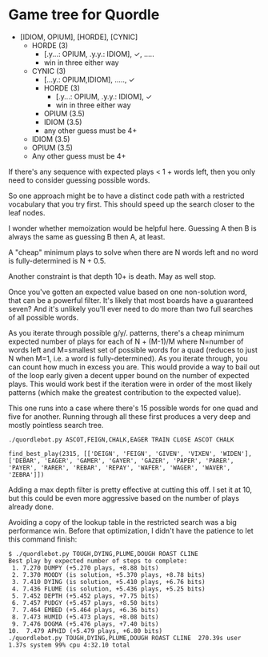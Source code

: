 # Game tree for Quordle

- [IDIOM, OPIUM], [HORDE], [CYNIC]
  - HORDE (3)
    - [.y...: OPIUM, .y.y.: IDIOM], ✓, .....
    - win in three either way
  - CYNIC (3)
    - [...y.: OPIUM,IDIOM], ....., ✓
    - HORDE (3)
      - [.y...: OPIUM, .y.y.: IDIOM], ✓
      - win in three either way
    - OPIUM (3.5)
    - IDIOM (3.5)
    - any other guess must be 4+
  - IDIOM (3.5)
  - OPIUM (3.5)
  - Any other guess must be 4+

If there's any sequence with expected plays < 1 + words left, then you only need to consider guessing possible words.

So one approach might be to have a distinct code path with a restricted vocabulary that you try first. This should speed up the search closer to the leaf nodes.

I wonder whether memoization would be helpful here. Guessing A then B is always the same as guessing B then A, at least.

A "cheap" minimum plays to solve when there are N words left and no word is fully-determined is N + 0.5.

Another constraint is that depth 10+ is death. May as well stop.

Once you've gotten an expected value based on one non-solution word, that can be a powerful filter. It's likely that most boards have a guaranteed seven? And it's unlikely you'll ever need to do more than two full searches of all possible words.

As you iterate through possible g/y/. patterns, there's a cheap minimum expected number of plays for each of N + (M-1)/M where N=number of words left and M=smallest set of possible words for a quad (reduces to just N when M=1, i.e. a word is fully-determined). As you iterate through, you can count how much in excess you are. This would provide a way to bail out of the loop early given a decent upper bound on the number of expected plays. This would work best if the iteration were in order of the most likely patterns (which make the greatest contribution to the expected value).

This one runs into a case where there's 15 possible words for one quad and five for another. Running through all these first produces a very deep and mostly pointless search tree.

    ./quordlebot.py ASCOT,FEIGN,CHALK,EAGER TRAIN CLOSE ASCOT CHALK

    find_best_play(2315, [['DEIGN', 'FEIGN', 'GIVEN', 'VIXEN', 'WIDEN'], ['DEBAR', 'EAGER', 'GAMER', 'GAYER', 'GAZER', 'PAPER', 'PARER', 'PAYER', 'RARER', 'REBAR', 'REPAY', 'WAFER', 'WAGER', 'WAVER', 'ZEBRA']])

Adding a max depth filter is pretty effective at cutting this off. I set it at 10, but this could be even more aggressive based on the number of plays already done.

Avoiding a copy of the lookup table in the restricted search was a big performance win. Before that optimization, I didn't have the patience to let this command finish:

    $ ./quordlebot.py TOUGH,DYING,PLUME,DOUGH ROAST CLINE
    Best play by expected number of steps to complete:
     1. 7.270 DUMPY (+5.270 plays, +8.88 bits)
     2. 7.370 MOODY (is solution, +5.370 plays, +8.78 bits)
     3. 7.410 DYING (is solution, +5.410 plays, +6.76 bits)
     4. 7.436 FLUME (is solution, +5.436 plays, +5.25 bits)
     5. 7.452 DEPTH (+5.452 plays, +7.75 bits)
     6. 7.457 PUDGY (+5.457 plays, +8.50 bits)
     7. 7.464 EMBED (+5.464 plays, +6.36 bits)
     8. 7.473 HUMID (+5.473 plays, +8.08 bits)
     9. 7.476 DOGMA (+5.476 plays, +7.40 bits)
    10.  7.479 APHID (+5.479 plays, +6.80 bits)
    ./quordlebot.py TOUGH,DYING,PLUME,DOUGH ROAST CLINE  270.39s user 1.37s system 99% cpu 4:32.10 total
